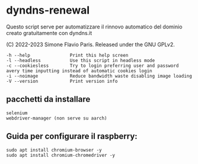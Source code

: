 # dyndns-renewal
Questo script serve per automatizzare il rinnovo automatico del dominio creato gratuitamente con dyndns.it

(C) 2022-2023 Simone Flavio Paris.
Released under the GNU GPLv2.

    -h --help               Print this help screen
    -l --headless           Use this script in headless mode
    -c --cookiesless        Try to login preferring user and password avery time inputting instead of automatic cookies login
    -i --noimage            Reduce bandwidth waste disabling image loading
    -V --version            Print version info

## pacchetti da installare
    selenium
    webdriver-manager (non serve su aarch)

## Guida per configurare il raspberry:
    sudo apt install chromium-browser -y
    sudo apt install chromium-chromedriver -y
